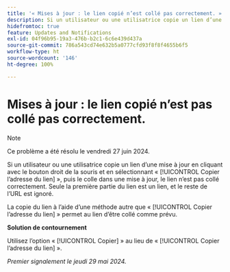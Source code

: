 ```yaml
---
title: '« Mises à jour : le lien copié n’est collé pas correctement. »'
description: Si un utilisateur ou une utilisatrice copie un lien d’une mise à jour en cliquant avec le bouton droit de la souris et en sélectionnant Copier l’adresse du lien, puis colle le lien dans une mise à jour, le lien n’est pas collé correctement. Seule la première partie du lien est un lien, et le reste de l’URL est ignoré.
hidefromtoc: true
feature: Updates and Notifications
exl-id: 04f96b95-19a3-476b-b2c1-6c6e439d437a
source-git-commit: 786a543cd74e632b5a0777cfd93f8f8f4655b6f5
workflow-type: ht
source-wordcount: '146'
ht-degree: 100%

---
```


# Mises à jour : le lien copié n’est pas collé pas correctement.

>[!NOTE]
>
>Ce problème a été résolu le vendredi 27 juin 2024.

Si un utilisateur ou une utilisatrice copie un lien d’une mise à jour en cliquant avec le bouton droit de la souris et en sélectionnant « [!UICONTROL Copier l’adresse du lien] », puis le colle dans une mise à jour, le lien n’est pas collé correctement. Seule la première partie du lien est un lien, et le reste de l’URL est ignoré.

La copie du lien à l’aide d’une méthode autre que « [!UICONTROL Copier l’adresse du lien] » permet au lien d’être collé comme prévu.

**Solution de contournement**

Utilisez l’option « [!UICONTROL Copier] » au lieu de « [!UICONTROL Copier l’adresse du lien] ».

_Premier signalement le jeudi 29 mai 2024._
